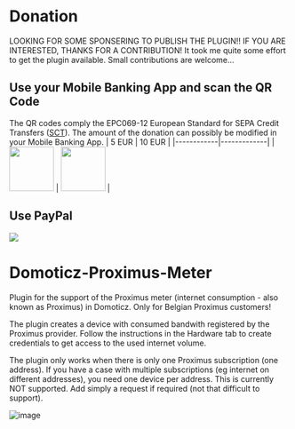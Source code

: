 # Donation
LOOKING FOR SOME SPONSERING TO PUBLISH THE PLUGIN!! IF YOU ARE INTERESTED, THANKS FOR A CONTRIBUTION!
It took me quite some effort to get the plugin available. Small contributions are welcome...

## Use your Mobile Banking App and scan the QR Code
The QR codes comply the EPC069-12 European Standard for SEPA Credit Transfers ([SCT](https://www.europeanpaymentscouncil.eu/sites/default/files/KB/files/EPC069-12%20v2.1%20Quick%20Response%20Code%20-%20Guidelines%20to%20Enable%20the%20Data%20Capture%20for%20the%20Initiation%20of%20a%20SCT.pdf)). The amount of the donation can possibly be modified in your Mobile Banking App.
| 5 EUR      | 10 EUR      |
|------------|-------------|
| <img src="https://user-images.githubusercontent.com/16196363/110995648-000cff80-837b-11eb-83a7-7a8c0e0f6996.png" width="80" height="80"> | <img src="https://user-images.githubusercontent.com/16196363/110995669-08fdd100-837b-11eb-98f9-aa32446b5b28.png" width="80" height="80"> |

## Use PayPal
[![](https://www.paypalobjects.com/en_US/BE/i/btn/btn_donateCC_LG.gif)](https://www.paypal.com/cgi-bin/webscr?cmd=_s-xclick&hosted_button_id=AT4L7ST55JR4A) 

# Domoticz-Proximus-Meter
Plugin for the support of the Proximus meter (internet consumption - also known as Proximus) in Domoticz.
Only for Belgian Proximus customers!

The plugin creates a device with consumed bandwith registered by the Proximus provider. Follow the instructions in the Hardware tab to create credentials to get access to the used internet volume.

The plugin only works when there is only one Proximus subscription (one address). If you have a case with multiple subscriptions (eg internet on different addresses), you need one device per address. This is currently NOT supported. Add simply a request if required (not that difficult to support).

![image](https://user-images.githubusercontent.com/16196363/138546062-1c55ad68-bf69-4bbb-a5d3-2d7839a3e6e3.png)
